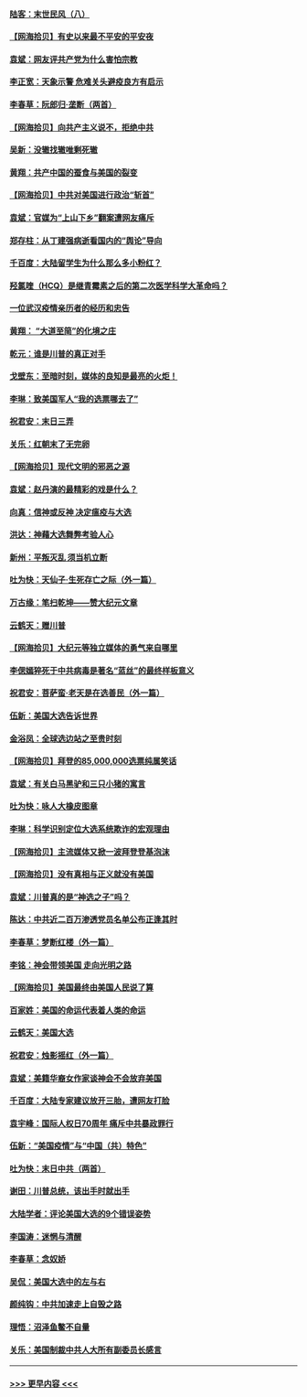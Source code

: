 #### [陆客：末世民风（八）](../pages/nsc993/n12648233.md?t=12290702) 
#### [【网海拾贝】有史以来最不平安的平安夜](../pages/nsc993/n12647164.md?t=12290702) 
#### [袁斌：网友评共产党为什么害怕宗教](../pages/nsc993/n12647003.md?t=12290702) 
#### [李正宽：天象示警 危难关头避疫良方有启示](../pages/nsc993/n12646262.md?t=12290702) 
#### [李春草：阮郎归‧垄断（两首）](../pages/nsc993/n12646302.md?t=12290702) 
#### [【网海拾贝】向共产主义说不，拒绝中共](../pages/nsc993/n12645941.md?t=12290702) 
#### [吴新：没辙找辙唯剩死辙](../pages/nsc993/n12643919.md?t=12290702) 
#### [黄翔：共产中国的蚕食与美国的裂变](../pages/nsc993/n12643727.md?t=12290702) 
#### [【网海拾贝】中共对美国进行政治“斩首”](../pages/nsc993/n12642290.md?t=12290702) 
#### [袁斌：官媒为“上山下乡”翻案遭网友痛斥](../pages/nsc993/n12642071.md?t=12290702) 
#### [郑存柱：从丁建强病逝看国内的“舆论”导向](../pages/nsc993/n12640944.md?t=12290702) 
#### [千百度：大陆留学生为什么那么多小粉红？](../pages/nsc993/n12639306.md?t=12290702) 
#### [羟氯喹（HCQ）是继青霉素之后的第二次医学科学大革命吗？](../pages/nsc993/n12638564.md?t=12290702) 
#### [一位武汉疫情亲历者的经历和忠告](../pages/nsc993/n12639029.md?t=12290702) 
#### [黄翔： “大道至简”的化境之庄](../pages/nsc993/n12637541.md?t=12290702) 
#### [乾元：谁是川普的真正对手](../pages/nsc993/n12637090.md?t=12290702) 
#### [戈壁东：至暗时刻，媒体的良知是最亮的火炬！](../pages/nsc993/n12637042.md?t=12290702) 
#### [李琳：致美国军人“我的选票哪去了”](../pages/nsc993/n12635351.md?t=12290702) 
#### [祝君安：末日三弄](../pages/nsc993/n12635324.md?t=12290702) 
#### [关乐：红朝末了无完卵](../pages/nsc993/n12635315.md?t=12290702) 
#### [【网海拾贝】现代文明的邪恶之源](../pages/nsc993/n12634425.md?t=12290702) 
#### [袁斌：赵丹演的最精彩的戏是什么？](../pages/nsc993/n12633316.md?t=12290702) 
#### [向真：信神或反神 决定瘟疫与大选](../pages/nsc993/n12632710.md?t=12290702) 
#### [洪达：神藉大选舞弊考验人心](../pages/nsc993/n12631962.md?t=12290702) 
#### [新州：平叛灭乱  须当机立断](../pages/nsc993/n12631946.md?t=12290702) 
#### [吐为快：天仙子‧生死存亡之际（外一篇）](../pages/nsc993/n12631927.md?t=12290702) 
#### [万古缘：笔扫乾坤——赞大纪元文章](../pages/nsc993/n12631922.md?t=12290702) 
#### [云鹤天：赠川普](../pages/nsc993/n12631823.md?t=12290702) 
#### [【网海拾贝】大纪元等独立媒体的勇气来自哪里](../pages/nsc993/n12629961.md?t=12290702) 
#### [李偲嫣猝死于中共病毒是著名“蓝丝”的最终样板意义](../pages/nsc993/n12628812.md?t=12290702) 
#### [祝君安：菩萨蛮·老天是在选善民（外一篇）](../pages/nsc993/n12628793.md?t=12290702) 
#### [伍新：美国大选告诉世界](../pages/nsc993/n12628768.md?t=12290702) 
#### [金浴凤：全球选边站之至贵时刻](../pages/nsc993/n12627318.md?t=12290702) 
#### [【网海拾贝】拜登的85,000,000选票纯属笑话](../pages/nsc993/n12626569.md?t=12290702) 
#### [袁斌：有关白马黑驴和三只小猪的寓言](../pages/nsc993/n12626198.md?t=12290702) 
#### [吐为快：咏人大橡皮图章](../pages/nsc993/n12624470.md?t=12290702) 
#### [李琳：科学识别定位大选系统欺诈的宏观理由](../pages/nsc993/n12624340.md?t=12290702) 
#### [【网海拾贝】主流媒体又掀一波拜登登基泡沫](../pages/nsc993/n12624000.md?t=12290702) 
#### [【网海拾贝】没有真相与正义就没有美国](../pages/nsc993/n12621885.md?t=12290702) 
#### [袁斌：川普真的是“神选之子”吗？](../pages/nsc993/n12621749.md?t=12290702) 
#### [陈达：中共近二百万渗透党员名单公布正逢其时](../pages/nsc993/n12620870.md?t=12290702) 
#### [李春草：梦断红楼（外一篇）](../pages/nsc993/n12619122.md?t=12290702) 
#### [李铭：神会带领美国 走向光明之路](../pages/nsc993/n12618584.md?t=12290702) 
#### [【网海拾贝】美国最终由美国人民说了算](../pages/nsc993/n12617255.md?t=12290702) 
#### [百家姓：美国的命运代表着人类的命运](../pages/nsc993/n12615838.md?t=12290702) 
#### [云鹤天：美国大选](../pages/nsc993/n12615994.md?t=12290702) 
#### [祝君安：烛影摇红（外一篇）](../pages/nsc993/n12615975.md?t=12290702) 
#### [袁斌：美籍华裔女作家谈神会不会放弃美国](../pages/nsc993/n12615263.md?t=12290702) 
#### [千百度：大陆专家建议放开三胎，遭网友打脸](../pages/nsc993/n12614456.md?t=12290702) 
#### [袁宇峰：国际人权日70周年 痛斥中共暴政罪行](../pages/nsc993/n12611965.md?t=12290702) 
#### [伍新：“美国疫情”与“中国（共）特色”](../pages/nsc993/n12611463.md?t=12290702) 
#### [吐为快：末日中共（两首）](../pages/nsc993/n12611461.md?t=12290702) 
#### [谢田：川普总统，该出手时就出手](../pages/nsc993/n12610905.md?t=12290702) 
#### [大陆学者：评论美国大选的9个错误姿势](../pages/nsc993/n12609586.md?t=12290702) 
#### [李国涛：迷惘与清醒](../pages/nsc993/n12607532.md?t=12290702) 
#### [李春草：念奴娇](../pages/nsc993/n12607083.md?t=12290702) 
#### [吴侃：美国大选中的左与右](../pages/nsc993/n12607054.md?t=12290702) 
#### [颜纯钩：中共加速走上自毁之路](../pages/nsc993/n12606473.md?t=12290702) 
#### [理悟：沼泽鱼鳖不自量](../pages/nsc993/n12606454.md?t=12290702) 
#### [关乐：美国制裁中共人大所有副委员长感言](../pages/nsc993/n12606442.md?t=12290702) 

----
#### [ >>> 更早内容 <<< ](../indexes/nsc993-earlier.md)

